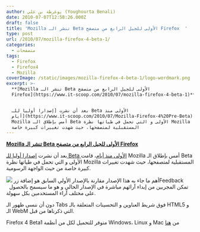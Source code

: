 ```yaml
---
author: يوغرطة بن علي (Youghourta Benali)
date: 2010-07-07T12:58:26.000Z
draft: false
title: 'Mozilla تنشر الـ Beta الأولى للجيل الرابع من متصفح Firefox  '
type: post
url: /2010/07/mozilla-firefox-4-beta-1/
categories:
  - متصفحات
tags:
  - Firefox
  - Firefox4
  - Mozilla
coverImage: /static/images/mozilla-firefox-4-beta-1/logo-wordmark.png
excerpt: >-
  **[Mozilla تنشر الـ Beta الأولى للجيل الرابع من متصفح
  Firefox](https://www.it-scoop.com/2010/07/mozilla-firefox-4-beta-1)**


  بعد أن نشرت [إصدارا أوليا للـ Beta الأولى منذ
  أيام](https://www.it-scoop.com/2010/07/Mozilla-Firefox-4%20Pre-Beta)، قامت
  Mozilla أمس بإطلاق الـ Beta الأولى و التي تحمل في طياتها نظرة Mozilla
  المستقبلية لمتصفحها، حيث شهدت تغييرات كبيرة خاصة
---
```

**[Mozilla تنشر الـ Beta الأولى للجيل الرابع من متصفح Firefox](https://www.it-scoop.com/2010/07/mozilla-firefox-4-beta-1)**

بعد أن نشرت [إصدارا أوليا للـ Beta الأولى منذ أيام](https://www.it-scoop.com/2010/07/Mozilla-Firefox-4%20Pre-Beta)، قامت Mozilla أمس بإطلاق الـ Beta الأولى و التي تحمل في طياتها نظرة Mozilla المستقبلية لمتصفحها، حيث شهدت تغييرات كبيرة خاصة من حيث الواجهة الرسومية.

![](/static/images/mozilla-firefox-4-beta-1/logo-wordmark.png) أهم ما جاء به هذا الإصدار مقارنة بالإصدار الأولي السابق هو إضافة زرFeedback   تمكن المجربين من إبداء آرائهم مباشرة في الإصدار الحالي و هو ما سيسمح بالحصول على مختلف آراء المستخدمين بكل سهولة.

دون أن ننسى ظهور الـ Tabs فوق شريط العناوين و التحسينات المتعلقة بالـ HTML5 و الـ WebM التي ذكرناها من قبل.

Firefox 4 Beta1 متوفر للتحميل لكل من أنظمة Windows، Linux و Mac من [هنا](http://www.mozilla.com/en/firefox/all-beta.html)
